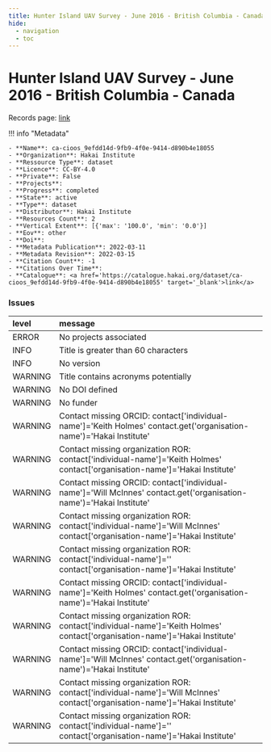```yaml
---
title: Hunter Island UAV Survey - June 2016 - British Columbia - Canada
hide:
  - navigation
  - toc
---
```


# Hunter Island UAV Survey - June 2016 - British Columbia - Canada

Records page: <a href='https://catalogue.hakai.org/dataset/ca-cioos_9efdd14d-9fb9-4f0e-9414-d890b4e18055' target='_blank'>link</a>

<div id='map'></div>

!!! info "Metadata"
    
    - **Name**: ca-cioos_9efdd14d-9fb9-4f0e-9414-d890b4e18055 
    - **Organization**: Hakai Institute 
    - **Ressource Type**: dataset 
    - **Licence**: CC-BY-4.0 
    - **Private**: False 
    - **Projects**:  
    - **Progress**: completed 
    - **State**: active 
    - **Type**: dataset 
    - **Distributor**: Hakai Institute 
    - **Resources Count**: 2 
    - **Vertical Extent**: [{'max': '100.0', 'min': '0.0'}] 
    - **Eov**: other 
    - **Doi**:  
    - **Metadata Publication**: 2022-03-11 
    - **Metadata Revision**: 2022-03-15 
    - **Citation Count**: -1 
    - **Citations Over Time**:  
    - **Catalogue**: <a href='https://catalogue.hakai.org/dataset/ca-cioos_9efdd14d-9fb9-4f0e-9414-d890b4e18055' target='_blank'>link</a> 

### Issues

| level   | message                                                                                                                     |
|:--------|:----------------------------------------------------------------------------------------------------------------------------|
| ERROR   | No projects associated                                                                                                      |
| INFO    | Title is greater than 60 characters                                                                                         |
| INFO    | No version                                                                                                                  |
| WARNING | Title contains acronyms potentially                                                                                         |
| WARNING | No DOI defined                                                                                                              |
| WARNING | No funder                                                                                                                   |
| WARNING | Contact missing ORCID: contact['individual-name']='Keith Holmes' contact.get('organisation-name')='Hakai Institute'         |
| WARNING | Contact missing organization ROR:  contact['individual-name']='Keith Holmes' contact['organisation-name']='Hakai Institute' |
| WARNING | Contact missing ORCID: contact['individual-name']='Will McInnes' contact.get('organisation-name')='Hakai Institute'         |
| WARNING | Contact missing organization ROR:  contact['individual-name']='Will McInnes' contact['organisation-name']='Hakai Institute' |
| WARNING | Contact missing organization ROR:  contact['individual-name']='' contact['organisation-name']='Hakai Institute'             |
| WARNING | Contact missing ORCID: contact['individual-name']='Keith Holmes' contact.get('organisation-name')='Hakai Institute'         |
| WARNING | Contact missing organization ROR:  contact['individual-name']='Keith Holmes' contact['organisation-name']='Hakai Institute' |
| WARNING | Contact missing ORCID: contact['individual-name']='Will McInnes' contact.get('organisation-name')='Hakai Institute'         |
| WARNING | Contact missing organization ROR:  contact['individual-name']='Will McInnes' contact['organisation-name']='Hakai Institute' |
| WARNING | Contact missing organization ROR:  contact['individual-name']='' contact['organisation-name']='Hakai Institute'             |

<script>
   document.addEventListener("DOMContentLoaded", function() {
    var map = L.map('map').setView([51.505, -125.09], 5);
    L.tileLayer('https://tile.openstreetmap.org/{z}/{x}/{y}.png', {
        maxZoom: 19,
        attribution: '&copy; <a href="http://www.openstreetmap.org/copyright">OpenStreetMap</a>'
    }).addTo(map);
    var geojsonFeature = {
        "type": "Feature",
        "properties": {
            "name" : "Hunter Island UAV Survey - June 2016 - British Columbia - Canada"
        },
        "geometry": {'type': 'Polygon', 'coordinates': [[[-128.22418212890625, 51.983188572138204], [-127.89459228515624, 51.983188572138204], [-127.89459228515624, 52.114939086147984], [-128.22418212890625, 52.114939086147984], [-128.22418212890625, 51.983188572138204]]]}
    }
    L.geoJSON(geojsonFeature).addTo(map);
   })
</script>